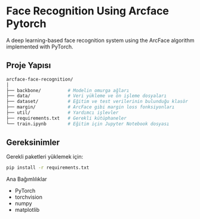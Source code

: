 # Face Recognition Using Arcface Pytorch
A deep learning-based face recognition system using the ArcFace algorithm implemented with PyTorch.

## Proje Yapısı
 ```bash
arcface-face-recognition/
│
├── backbone/          # Modelin omurga ağları
├── data/              # Veri yükleme ve ön işleme dosyaları
├── dataset/           # Eğitim ve test verilerinin bulunduğu klasör
├── margin/            # ArcFace gibi margin loss fonksiyonları
├── util/              # Yardımcı işlevler
├── requirements.txt   # Gerekli kütüphaneler
└── train.ipynb        # Eğitim için Jupyter Notebook dosyası

```

## Gereksinimler
Gerekli paketleri yüklemek için:

```bash
pip install -r requirements.txt
```
Ana Bağımlılıklar

- PyTorch
- torchvision
- numpy
- matplotlib













